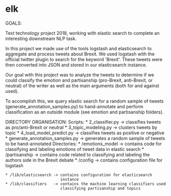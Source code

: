 # elk

GOALS: 

Text technology project 2018, working with elastic search to complete an
interesting downstream NLP task.

In this project we made use of the tools logstash and elasticsearch to aggregate
and process tweets about Brexit. We used logstash with the official twitter
plugin to search for the keyword 'Brexit'. These tweets were then converted
into JSON and stored in our elasticsearch instance. 

Our goal with this project was to analyze the tweets to determine if we could
classify the emotion and partisanship (pro-Brexit, anti-Brexit, or neutral) of
the writer as well as the main arguments (both for and against used).

To accomplish this, we query elastic search for a random sample of tweets
(generate_annotation_samples.py) to hand-annotate and perform classification as
an outside module (see emotion and partisanship folders).


DIRECTORY ORGANISATION:
 Scripts:
	* 2_classifier.py                -> classifies tweets as pro/anti-Brexit
	                                    or neutral
	* 3_topic_modeling.py            -> clusters tweets by topic
	* 4_load_model_predict.py        -> classifies tweets as positive or
	                                    negative
	* generate_annotation_samples.py -> generates a random sample of tweets
	                                    to be hand-annotated
 Directories:
	* /emotions_model      -> contains code for classifying and labeling
	                          emotions of tweet data in elastic search
	* /partisanship        -> contains code related to classifying and 
	                          labeling the authors side in the Brexit debate
	* /config              -> contains configuration file for logstash 

 	* /lib/elasticsearch -> contains configuration for elasticsearch
	                        instance
	* /lib/classifiers   -> contains the machine learning classifiers used
	                        classifying partisanship and topics

